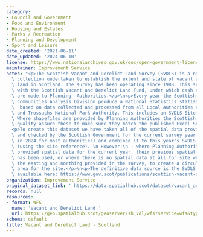 ```yaml
---
category:
- Council and Government
- Food and Environment
- Housing and Estates
- Parks / Recreation
- Planning and Development
- Sport and Leisure
date_created: '2021-06-11'
date_updated: '2024-06-10'
license: https://www.nationalarchives.gov.uk/doc/open-government-licence/version/3/
maintainer: Improvement Service
notes: "<p>The Scottish Vacant and Derelict Land Survey (SVDLS) is a national data\
  \ collection undertaken to establish the extent and state of vacant and derelict\
  \ land in Scotland. The survey has been operating since 1988. This survey is associated\
  \ with the Scottish Vacant and Derelict Land Fund, under which cash allocations\
  \ are made to Planning  Authorities.</p>\n<p>Every year the Scottish Government\
  \ Communities Analysis Division produce a National Statistics statistical publication\
  \  based on data collected and processed from all Local Authorities and Loch Lomond\
  \ and Trossachs National Park Authority. This includes an SVDLS Site Register. \
  \ Where shapefiles are provided by Planning Authorities the Scottish Government\
  \ quality assure these to make sure they match the published Excel SVDLS Site Register.</p>\n\
  <p>To create this dataset we have taken all of the spatial data provided by councils\
  \ and checked by the Scottish Government for the current survey year (2022 published\
  \ in 2024 for most authorities) and combined it to this year's SVDLS Site Register\
  \ (using the site reference). \n However:\n - where Planning Authorities have not\
  \ provided spatial data for the current year, their previous spatial data return\
  \ has been used, or where there is no spatial data at all for site we have buffered\
  \ the easting and northing provided in the survey, to create a circular polygon\
  \ area for the site.</p>\n<p>The definitive data source is the SVDLS Site Register\
  \ available here: https://www.gov.scot/publications/scottish-vacant-derelict-land-survey-2022/</p>"
organization: Improvement Service
original_dataset_link: ' https://data.spatialhub.scot/dataset/vacant_and_derelict_land-is'
records: null
resources:
- format: WFS
  name: 'Vacant and Derelict Land '
  url: https://geo.spatialhub.scot/geoserver/sh_vdl/wfs?service=wfs&typeName=sh_vdl:pub_vdl
schema: default
title: Vacant and Derelict Land - Scotland
---
```

